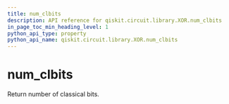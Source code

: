 ```yaml
---
title: num_clbits
description: API reference for qiskit.circuit.library.XOR.num_clbits
in_page_toc_min_heading_level: 1
python_api_type: property
python_api_name: qiskit.circuit.library.XOR.num_clbits
---
```


# num\_clbits

Return number of classical bits.

